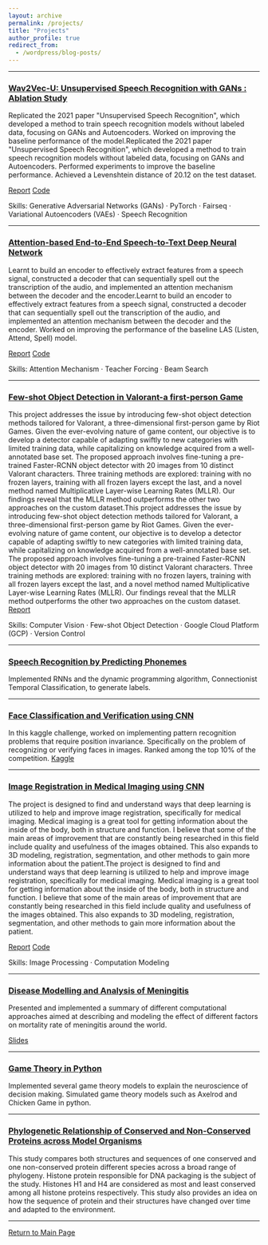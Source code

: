 ```yaml
---
layout: archive
permalink: /projects/
title: "Projects"
author_profile: true
redirect_from:  
  - /wordpress/blog-posts/
---
```


------
### [Wav2Vec-U: Unsupervised Speech Recognition with GANs : Ablation Study](https://github.com/adrita78/Unsupervised-Speech-Recognition-with-GANs)

Replicated the 2021 paper "Unsupervised Speech Recognition", which developed a method to train speech recognition models without labeled data, focusing on GANs and Autoencoders. Worked on improving the baseline performance of the model.Replicated the 2021 paper "Unsupervised Speech Recognition", which developed a method to train speech recognition models without labeled data, focusing on GANs and Autoencoders. Performed experiments to improve the baseline performance. Achieved a Levenshtein distance of 20.12 on the test dataset.  

[Report](https://drive.google.com/file/d/1kH-VyKwriyjsbyuheoZ4Qu6alnPl0MPW/view?usp=sharing)    [Code](https://github.com/adrita78/Unsupervised-Speech-Recognition-with-GANs)

Skills: Generative Adversarial Networks (GANs) · PyTorch · Fairseq · Variational Autoencoders (VAEs) · Speech Recognition

------

### [Attention-based End-to-End Speech-to-Text Deep Neural Network](https://github.com/adrita78/Speech-to-text-Deep-Neural-Network)

Learnt to build an encoder to effectively extract features from a speech signal, constructed a decoder that can sequentially spell out the transcription of the audio, and implemented an attention mechanism between the decoder and the encoder.Learnt to build an encoder to effectively extract features from a speech signal, constructed a decoder that can sequentially spell out the transcription of the audio, and implemented an attention mechanism between the decoder and the encoder. Worked on improving the performance of the baseline LAS (Listen, Attend, Spell) model.   

[Report](https://drive.google.com/file/d/1OmzcKwkF1UczOKbEPZHYJKfoLb8iL59m/view?usp=sharing)  [Code](https://github.com/adrita78/Attention-Based-Speech-Recognition)

Skills: Attention Mechanism · Teacher Forcing · Beam Search

------
### [Few-shot Object Detection in Valorant-a first-person Game](https://github.com/adrita78/fsod-valorant)

This project addresses the issue by introducing few-shot object detection methods tailored for Valorant, a three-dimensional first-person game by Riot Games. Given the ever-evolving nature of game content, our objective is to develop a detector capable of adapting swiftly to new categories with limited training data, while capitalizing on knowledge acquired from a well-annotated base set. The proposed approach involves fine-tuning a pre-trained Faster-RCNN object detector with 20 images from 10 distinct Valorant characters. Three training methods are explored: training with no frozen layers, training with all frozen layers except the last, and a novel method named Multiplicative Layer-wise Learning Rates (MLLR). Our findings reveal that the MLLR method outperforms the other two approaches on the custom dataset.This project addresses the issue by introducing few-shot object detection methods tailored for Valorant, a three-dimensional first-person game by Riot Games. Given the ever-evolving nature of game content, our objective is to develop a detector capable of adapting swiftly to new categories with limited training data, while capitalizing on knowledge acquired from a well-annotated base set. The proposed approach involves fine-tuning a pre-trained Faster-RCNN object detector with 20 images from 10 distinct Valorant characters. Three training methods are explored: training with no frozen layers, training with all frozen layers except the last, and a novel method named Multiplicative Layer-wise Learning Rates (MLLR). Our findings reveal that the MLLR method outperforms the other two approaches on the custom dataset.   
[Report](https://drive.google.com/file/d/19mZz_JX1_NlbkphF0zg_f5CHRqmUfxPI/view?usp=sharing)

Skills: Computer Vision · Few-shot Object Detection · Google Cloud Platform (GCP) · Version Control

------ 
### [Speech Recognition by Predicting Phonemes](https://github.com/adrita78/Speeche-Recognition-by-Predicting-Phonemes)
Implemented RNNs and the dynamic programming algorithm, Connectionist Temporal Classification, to generate labels.

------
### [Face Classification and Verification using CNN](https://github.com/adrita78/Face-Classification-and-Verification-Using-CNN)
In this kaggle challenge, worked on implementing pattern recognition problems that require
position invariance. Specifically on the problem of recognizing or verifying faces in images.
Ranked among the top 10% of the competition.   [Kaggle ](https://www.kaggle.com/competitions/11-785-s23-hw2p2-classification-slackkaggle)

------

### [Image Registration in Medical Imaging using CNN](https://github.com/adrita78/4264-Image-Based-Computational-Modelling-and-Analysis)
The project is designed to find and understand ways that deep learning is utilized to help and improve image registration, specifically for medical imaging. Medical imaging is a great tool for getting information about the inside of the body, both in structure and function. I believe that some of the main areas of improvement that are constantly being researched in this field include quality and usefulness of the images obtained. This also expands to 3D modeling, registration, segmentation, and other methods to gain more information about the patient.The project is designed to find and understand ways that deep learning is utilized to help and improve image registration, specifically for medical imaging. Medical imaging is a great tool for getting information about the inside of the body, both in structure and function. I believe that some of the main areas of improvement that are constantly being researched in this field include quality and usefulness of the images obtained. This also expands to 3D modeling, registration, segmentation, and other methods to gain more information about the patient.    

[Report](https://drive.google.com/file/d/1xRpZ_BW0ri99ZgEetEsZ4nYFrl-nrEur/view?usp=sharing)   [Code](https://github.com/adrita78/4264-Image-Based-Computational-Modeling-and-Analysis)

Skills: Image Processing · Computation Modeling

------

### [Disease Modelling and Analysis of Meningitis](https://github.com/adrita78/Disease-Modelling-and-Analysis-of-Meningitis)
Presented and implemented a summary of different computational approaches aimed at describing and modeling the effect of different factors on mortality rate of meningitis around the
world.

[Slides](https://docs.google.com/presentation/d/1YtQLfYZeEgAFzcVZtUECufzDrtFXN_qMf2x3PUgEyH4/edit#slide=id.g19ed4225715_0_88)

------

### [Game Theory in Python](https://github.com/adrita78/Game-Theory-in-Python)
Implemented several game theory models to explain the neuroscience of decision making. Simulated game theory models such as Axelrod and Chicken Game in python.

------

### [Phylogenetic Relationship of Conserved and Non-Conserved Proteins across Model Organisms](https://github.com/adr780/Protein-E/blob/main/PED%20PROJECT.pdf)

This study compares both structures and sequences of one conserved and one non-conserved protein different species across a broad range of phylogeny. Histone protein responsible for DNA packaging is the subject of the study. Histones H1 and H4 are considered as most and least conserved among all histone proteins respectively. This study also provides an idea on how the sequence of protein and their structures have changed over time and adapted to the environment.

------

[Return to Main Page](https://adrita78.github.io)

